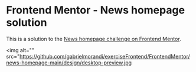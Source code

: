 # Frontend Mentor - News homepage solution

This is a solution to the [News homepage challenge on Frontend Mentor](https://www.frontendmentor.io/challenges/news-homepage-H6SWTa1MFl). 

<img alt="" src="https://github.com/gabrielmorandi/exerciseFrontend/FrontendMentor/news-homepage-main/design/desktop-preview.jpg
